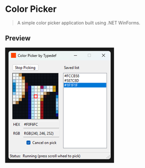 # Color Picker

> A simple color picker application built using .NET WinForms.

## Preview
![Preview](./preview.png?v2)